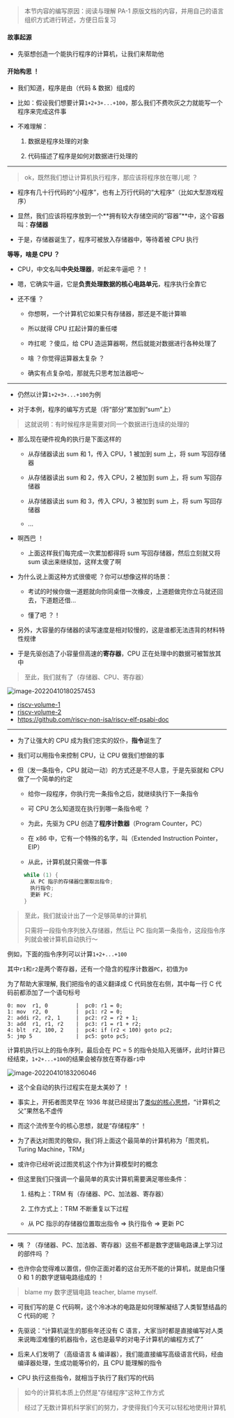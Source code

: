 > 本节内容的编写原因：阅读与理解 PA-1 原版文档的内容，并用自己的语言组织方式进行转述，方便日后复习

#### 故事起源

- 先驱想创造一个能执行程序的计算机，让我们来帮助他

#### 开始构思 ！

- 我们知道，程序是由（代码 & 数据）组成的

- 比如：假设我们想要计算`1+2+3+...+100`，那么我们不费吹灰之力就能写一个程序来完成这件事

- 不难理解：

  1. 数据是程序处理的对象

  2. 代码描述了程序是如何对数据进行处理的

---

> ok，既然我们想让计算机执行程序，那应该将程序放在哪儿呢 ？

- 程序有几十行代码的“小程序”，也有上万行代码的“大程序”（比如大型游戏程序）

- 显然，我们应该将程序放到一个**拥有较大存储空间的“容器”**中，这个容器叫：**存储器**

- 于是，存储器诞生了，程序可被放入存储器中，等待着被 CPU 执行

**等等，啥是 CPU ？**

- CPU，中文名叫**中央处理器**，听起来牛逼吧 ？！

- 嗯，它确实牛逼，它是**负责处理数据的核心电路单元**，程序执行全靠它

- 还不懂 ？

  - 你想啊，一个计算机它如果只有存储器，那还是不能计算嘛
  
  - 所以就得 CPU 扛起计算的重任喽
  
  - 咋扛呢 ？傻瓜，给 CPU 造运算器啊，然后就能对数据进行各种处理了

  - 啥 ？你觉得运算器太复杂 ？

  - 确实有点复杂哈，那就先只思考加法器吧～

---

- 仍然以计算`1+2+3+...+100`为例

- 对于本例，程序的编写方式是（将“部分”累加到“sum”上）

> 这就说明：有时候程序是需要对同一个数据进行连续的处理的

- 那么现在硬件视角的执行是下面这样的

  - 从存储器读出 sum 和 1，传入 CPU，1 被加到 sum 上，将 sum 写回存储器

  - 从存储器读出 sum 和 2，传入 CPU，2 被加到 sum 上，将 sum 写回存储器

  - 从存储器读出 sum 和 3，传入 CPU，3 被加到 sum 上，将 sum 写回存储器

  - ...

- 啊西巴 ！

  - 上面这样我们每完成一次累加都得将 sum 写回存储器，然后立刻就又将 sum 读出来继续加，这样太傻了啊

- 为什么说上面这种方式很傻呢 ？你可以想像这样的场景：

  - 考试的时候你做一道题就向你同桌借一次橡皮，上道题做完你立马就还回去，下道题还借...

  - 懂了吧 ？！

- 另外，大容量的存储器的读写速度是相对较慢的，这是谁都无法违背的材料特性规律

- 于是先驱创造了小容量但高速的**寄存器**，CPU 正在处理中的数据可被暂放其中

> 至此，我们就有了（存储器、CPU、寄存器）

![image-20220410180257453](https://aliyun-oss-lpj.oss-cn-qingdao.aliyuncs.com/images/by-picgo/image-20220410180257453.png)

- [riscv-volume-1](https://aliyun-oss-lpj.oss-cn-qingdao.aliyuncs.com/riscv-volume-1.pdf)
- [riscv-volume-2](https://aliyun-oss-lpj.oss-cn-qingdao.aliyuncs.com/riscv-volume-2.pdf)
- https://github.com/riscv-non-isa/riscv-elf-psabi-doc

---

- 为了让强大的 CPU 成为我们忠实的奴仆，**指令**诞生了

- 我们可以用指令来控制 CPU，让 CPU 做我们想做的事

- 但（发一条指令，CPU 就动一动）的方式还是不尽人意，于是先驱就和 CPU 做了一个简单的约定

  - 给你一段程序，你执行完一条指令之后，就继续执行下一条指令

  - 可 CPU 怎么知道现在执行到哪一条指令呢 ？

  - 为此，先驱为 CPU 创造了**程序计数器**（Program Counter，PC）

  - 在 x86 中，它有一个特殊的名字，叫（Extended Instruction Pointer，EIP）

  - 从此，计算机就只需做一件事

  ```c
    while (1) {
      从 PC 指示的存储器位置取出指令;
      执行指令;
      更新 PC;
    }
  ```

> 至此，我们就设计出了一个足够简单的计算机
>
> 只需将一段指令序列放入存储器，然后让 PC 指向第一条指令，这段指令序列就会被计算机自动执行～

例如，下面的指令序列可以计算`1+2+...+100`

其中`r1`和`r2`是两个寄存器，还有一个隐含的程序计数器`PC`，初值为`0`

为了帮助大家理解, 我们把指令的语义翻译成 C 代码放在右侧，其中每一行 C 代码前都添加了一个语句标号

```
0: mov  r1, 0         |  pc0: r1 = 0;
1: mov  r2, 0         |  pc1: r2 = 0;
2: addi r2, r2, 1     |  pc2: r2 = r2 + 1;
3: add  r1, r1, r2    |  pc3: r1 = r1 + r2;
4: blt  r2, 100, 2    |  pc4: if (r2 < 100) goto pc2;
5: jmp 5              |  pc5: goto pc5;
```

计算机执行以上的指令序列，最后会在 PC = 5 的指令处陷入死循环，此时计算已经结束，`1+2+...+100`的结果会被存放在寄存器`r1`中

![image-20220410183206046](https://aliyun-oss-lpj.oss-cn-qingdao.aliyuncs.com/images/by-picgo/image-20220410183206046.png)

- 这个全自动的执行过程实在是太美妙了 ！

- 事实上，开拓者图灵早在 1936 年就已经提出了[类似的核心思想](https://en.wikipedia.org/wiki/Universal_Turing_machine/)，“计算机之父”果然名不虚传

- 而这个流传至今的核心思想，就是“存储程序” ！

- 为了表达对图灵的敬仰，我们将上面这个最简单的计算机称为「图灵机，Turing Machine，TRM」

- 或许你已经听说过图灵机这个作为计算模型时的概念

- 但这里我们只强调一个最简单的真实计算机需要满足哪些条件：

  1. 结构上：TRM 有（存储器、PC、加法器、寄存器）

  2. 工作方式上：TRM 不断重复以下过程

  - 从 PC 指示的存储器位置取出指令 => 执行指令 => 更新 PC

---

- 咦 ？（存储器、PC、加法器、寄存器）这些不都是数字逻辑电路课上学习过的部件吗 ？

- 也许你会觉得难以置信，但你正面对着的这台无所不能的计算机，就是由只懂 0 和 1 的数字逻辑电路组成的 ！

> blame my 数字逻辑电路 teacher, blame myself.

- 可我们写的是 C 代码啊，这个冷冰冰的电路是如何理解凝结了人类智慧结晶的 C 代码的呢 ？

- 先驱说：“计算机诞生的那些年还没有 C 语言，大家当时都是直接编写对人类来说晦涩难懂的机器指令，这也是最早的对电子计算机的编程方式了”

- 后来人们发明了（高级语言 & 编译器），我们能直接编写高级语言代码，经由编译器处理，生成功能等价的，且 CPU 能理解的指令

- CPU 执行这些指令，就相当于执行了我们写的代码

> 如今的计算机本质上仍然是"存储程序"这种工作方式
>
> 经过了无数计算机科学家们的努力，才使得我们今天可以轻松地使用计算机
